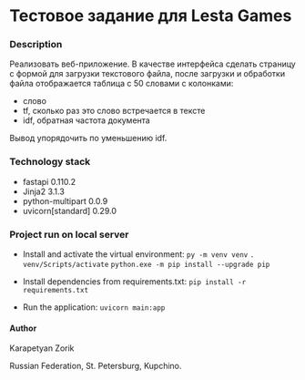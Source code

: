 # Тестовое задание для Lesta Games


### Description
Реализовать веб-приложение. В качестве интерфейса сделать страницу с формой для загрузки текстового файла, после загрузки и обработки файла отображается таблица с 50 словами с колонками:
- слово
- tf, сколько раз это слово встречается в тексте
- idf, обратная частота документа 

Вывод упорядочить по уменьшению idf.


### Technology stack
- fastapi 0.110.2
- Jinja2 3.1.3
- python-multipart 0.0.9
- uvicorn[standard] 0.29.0


### Project run on local server
- Install and activate the virtual environment:
```py -m venv venv```
```. venv/Scripts/activate```
```python.exe -m pip install --upgrade pip```

- Install dependencies from requirements.txt:
```pip install -r requirements.txt```

- Run the application:
```uvicorn main:app```


#### Author
Karapetyan Zorik

Russian Federation, St. Petersburg, Kupchino.